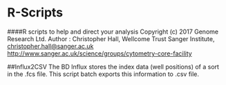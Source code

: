 # R-Scripts
####R scripts to help and direct your analysis
Copyright (c) 2017 Genome Research Ltd.
Author : Christopher Hall, Wellcome Trust Sanger Institute, christopher.hall@sanger.ac.uk
http://www.sanger.ac.uk/science/groups/cytometry-core-facility

##Influx2CSV
The BD Influx stores the index data (well positions) of a sort in the .fcs file.  This script batch exports this information to .csv file.
